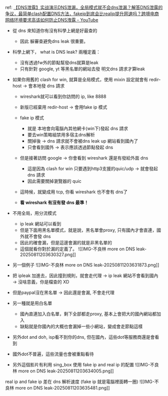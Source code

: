 ref: [【DNS泄露】实战演示DNS泄漏，全局模式就不会dns泄漏？解答DNS泄露的争议，最简单clash配置DNS方法，fakeip到底会比realip提升网速吗？跨境电商网络环境要求高该如何防止DNS洩露 - YouTube](https://www.youtube.com/watch?v=TOhF5RcTGiM&list=PL5TbbtexT8T3JJdJAy73A0T2NXZL2JEJY&index=6)

- 從 dns 來知道你有沒有科學上網是好最查的
    - 因此 躲審查避免dns leak 很重要。


- 科學上網下， what is DNS leak? 兩種定義：
    - 沒有透過fw外的節點幫發dns就算是leak
    - 只有針對 google, yt 等黑名單的網站去發 明文dns 請求才算leak

- 如果你用舊的 clash for win, 就算是全局模式，使用 mixin 設定就會有 redir-host → 會本地發 dns 請求
    - wireshark就可以看到你訪問的 ip, like 8888
    - 新版已經棄用 redir-host → 會用fake ip 模式
    - fake ip 模式
        - 就是 本地會向電腦內其他網卡(win下)發起 dns 請求
        - 要去win策略組禁用多宿主dns解析
        - 關掉後 → dns 請求就不會被dns leak up 網站看到國內了
        - 只會看到國外 → 表示應該透過節點發起 dns
    - 但是接著訪問 google → 你會看到 wireshark 還是有發給外面 dns
        - 這是因為 clash for win 只要遇到http3支援的quic/udp → 就會發起 dns 請求
        - 因此需要關掉瀏覽器的 quic
    - 這時候，就變成用 tcp, 你看 wireshark 也不會有 dns了



    - **看 wireshark 有沒有發 dns 最準！**



- 不用全局，用分流模式
    - ip leak 網站可以看到
    - 但是下面用黑名單模式，就是說，黑名單會proxy, 只有國內才會直連，國外就不會發 dns
    - 因此的確會漏，但是這邊會漏的就是非黑名單的
    - 這個就看你對於漏的定義了。
![[IMG-不良林 more on DNS leak-20250811203630327.png]]





        
- 另一個例子
![[IMG-不良林 more on DNS leak-20250811203631873.png]]
- 把 ipleak 加進去，因此撞到規則，就會走代理 → ip leak 網站不會看到國內 → 沒啥意義，你是檔查的 XD
- 但是paypal沒在黑名單 → 因此還是會漏, 不會走代理



- 另一種就是用白名單
	- 國內直連加入白名單，剩下全部都走proxy, 基本上會把大的國內網站都加入
	- 缺點就是你國內的大概也會漏掉一些小網站，變成會走節點這樣



- 另外dot and doh, isp看不到你的dns, 但在國內，這些dot等服務商還是會看到
- 國外dot不普遍，這些流量也會被重點看待
- 另外這個影片有利用 sing_box 使用 fake ip and real ip 的配置
![[IMG-不良林 more on DNS leak-20250811203634005.png]]


real ip and fake ip 差在 dns 解析速度 (fake ip 就是電腦裡面轉一圈)
![[IMG-不良林 more on DNS leak-20250811203635481.png]]